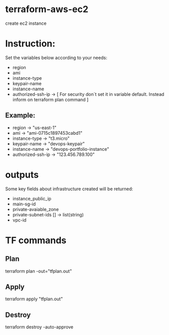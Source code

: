 # terraform-aws-ec2
create ec2 instance

# Instruction:

Set the variables below according to your needs:

- region
- ami
- instance-type
- keypair-name
- instance-name
- authorized-ssh-ip -> [ For security don´t set it in variable default. Instead inform on terraform plan command ]

## Example:

- region            -> "us-east-1"
- ami               -> "ami-0715c1897453cabd1"
- instance-type     -> "t3.micro"
- keypair-name      -> "devops-keypair"
- instance-name     -> "devops-portfolio-instance"
- authorized-ssh-ip -> "123.456.789.100"

# outputs

Some key fields about infrastructure created will be returned:

- instance_public_ip
- main-sg-id
- private-avaiable_zone
- private-subnet-ids [] -> list(string)
- vpc-id

# TF commands

## Plan
terraform plan -out="tfplan.out"
## Apply
terraform apply "tfplan.out"
## Destroy
terraform destroy -auto-approve

